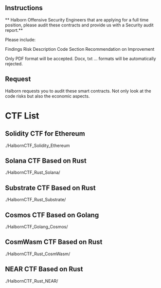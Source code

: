 
## Instructions

** Halborn Offensive Security Engineers that are applying for a full time position, please audit these contracts and provide us with a Security audit report.**

Please include:

Findings Risk Description Code Section Recommendation on Improvement

Only PDF format will be accepted. Docx, txt ... formats will be automatically rejected.

## Request

Halborn requests you to audit these smart contracts. Not only look at the code risks but also the economic aspects.

# CTF List


## Solidity CTF for Ethereum 

./HalbornCTF_Solidity_Ethereum

## Solana CTF Based on Rust

./HalbornCTF_Rust_Solana/

## Substrate CTF Based on Rust

./HalbornCTF_Rust_Substrate/

## Cosmos CTF Based on Golang

./HalbornCTF_Golang_Cosmos/

## CosmWasm CTF Based on Rust

./HalbornCTF_Rust_CosmWasm/

## NEAR CTF Based on Rust

./HalbornCTF_Rust_NEAR/